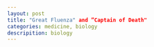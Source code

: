 ```yaml
---
layout: post
title: "Great Fluenza" and ”Captain of Death"
categories: medicine, biology
descripition: biology
---
```

